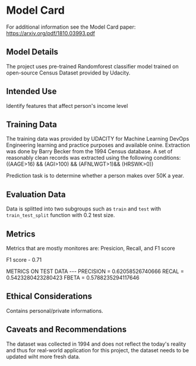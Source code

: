 # Model Card
For additional information see the Model Card paper: https://arxiv.org/pdf/1810.03993.pdf

## Model Details
The project uses pre-trained Randomforest classifier model trained on open-source Census Dataset provided by Udacity.


## Intended Use
Identify features that affect person's income level

## Training Data
The training data was provided by UDACITY for Machine Learning DevOps Engineering learning and practice purposes and available onine. 
Extraction was done by Barry Becker from the 1994 Census database. A set of reasonably clean records was extracted using the following conditions: ((AAGE>16) && (AGI>100) && (AFNLWGT>1)&& (HRSWK>0))

Prediction task is to determine whether a person makes over 50K a year.
## Evaluation Data
Data is splitted into two subgroups such as ```train``` and ```test``` with ```train_test_split``` function with 0.2 test size.
## Metrics
Metrics that are mostly monitores are:
Presicion, Recall, and F1 score

F1 score - 0.71

METRICS ON TEST DATA --- PRECISION = 0.62058526740666  RECAL = 0.5423280423280423  FBETA = 0.5788235294117646

## Ethical Considerations
Contains personal/private informations.
## Caveats and Recommendations
The dataset was collected in 1994 and does not reflect the today's reality and thus for real-world application for this project, the dataset needs to be updated wiht more fresh data. 
